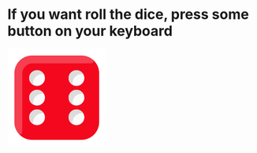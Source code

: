 # If you want roll the dice, press some button on your keyboard


<img src="https://raw.githubusercontent.com/vendaciki/hod_kostkou/c0d30e03cedef4b5a36822bc2c170f7560163c0a/img/side6.svg">
